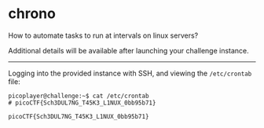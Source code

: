# chrono

How to automate tasks to run at intervals on linux servers?

Additional details will be available after launching your challenge instance.

-----

Logging into the provided instance with SSH, and viewing the `/etc/crontab` file:

```
picoplayer@challenge:~$ cat /etc/crontab
# picoCTF{Sch3DUL7NG_T45K3_L1NUX_0bb95b71}
```

```
picoCTF{Sch3DUL7NG_T45K3_L1NUX_0bb95b71}
```
